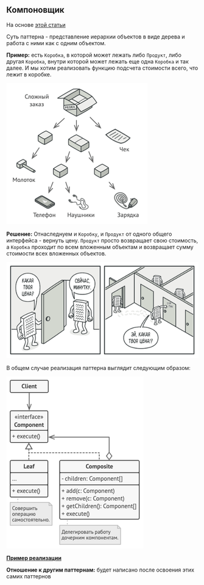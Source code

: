 ## Компоновщик
На основе [этой статьи](https://refactoring.guru/ru/design-patterns/composite)

Суть паттерна - представление иерархии объектов в виде дерева и работа с ними как с
одним объектом.

**Пример:** есть `Коробка`, в которой может лежать либо `Продукт`, либо другая
`Коробка`, внутри которой может лежать еще одна `Коробка` и так далее. И мы хотим
реализовать функцию подсчета стоимости всего, что лежит в коробке.

![Пример компоновщика](./img/composite_1.png)

**Решение:** Отнаследнуем и `Коробку`, и `Продукт` от одного общего интерфейса -
вернуть цену. `Продукт` просто возвращает свою стоимость, а `Коробка` проходит по
всем вложенным объектам и возвращает сумму стоимости всех вложенных объектов.

![Основная идея](./img/composite_2.png)

В общем случае реализация паттерна выглядит следующим образом:

![Реализация](./img/composite_3.png)

**[Пример реализации](../../src/patterns/composite.cpp)**

**Отношение к другим паттернам:** будет написано после освоения этих самих паттернов